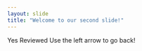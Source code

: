 ```yaml
---
layout: slide
title: "Welcome to our second slide!"
---
```

Yes Reviewed 
Use the left arrow to go back!
